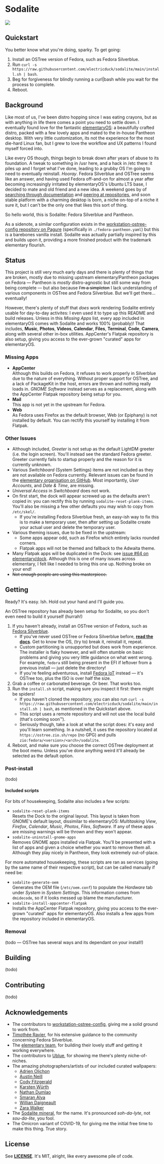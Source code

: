 # Sodalite

![](./.assets/screenshot.png)

## Quickstart

You better know what you're doing, sparky. To get going:

1) Install an OSTree version of Fedora, such as Fedora Silverblue.
2) Run `curl -s https://raw.githubusercontent.com/electricduck/sodalite/main/install.sh | bash`.
3) Beg for forgiveness for blindly running a curl|bash while you wait for the process to complete.
4) Reboot.

## Background

Like most of us, I've been distro hopping since I was eating crayons, but as with anything in life there comes a point you need to settle down. I eventually found love for the fantastic [elementaryOS](https://elementary.io/): a beautifully crafted distro, packed with a few lovely apps and mated to the in-house Pantheon desktop. With very little customization, its not the experience for the most die-hard Linux fan, but I grew to love the workflow and UX patterns I found myself forced into.

Like every OS though, things begin to break down after years of abuse to its foundation. A tweak to something in /usr here, and a hack in /etc there: it piles up and I forget what I've done, leading to a grubby OS I'm going to need to eventually reinstall. _Hooray_. Fedora Silverblue and OSTree seems like an answer, and having used Fedora off-and-on for almost a year after becoming increasingly irritated by elementaryOS's Ubuntu LTS base, I decided to mate and old friend and a new idea. A weekend goes by of [searching through documentation](https://rpm-ostree.readthedocs.io/en/stable/manual/treefile/) and [peering at repositories](https://pagure.io/workstation-ostree-config), and soon stable platform with a charming desktop is born, a niche on-top of a niche it sure it, but I can't be the only one that likes this sort of thing.

So hello world, this is Sodalite: Fedora Silverblue and Pantheon.

As a sidenote, a similar configuration exists in the [workstation-ostree-config repository on Pagure](https://pagure.io/workstation-ostree-config) (specifically in `./fedora-pantheon.yaml`) but this is a barebones vanilla install. Sodalite was actually partially inspired by this and builds upon it, providing a more finished product with the trademark elementary flourish.

## Status

This project is still very much early days and there is plenty of things that are broken, mostly due to missing upstream elementary/Pantheon packages on Fedora &mdash; Pantheon is _mostly_ distro-agnostic but still some way from being complete &mdash; but also because ~~I'm a simpleton~~ I lack understanding of various components in OSTree and Fedora Silverblue. But we'll get there... eventually!

However, there's plenty of stuff that _does_ work rendering Sodalite entirely usable for day-to-day activites: I even used it to type up this README and build releases. Unless in this _Missing Apps_ list, every app included in elementaryOS comes with Sodalite and works 100% (probably)! That includes, **Music**, **Photos**, **Videos**, **Calendar**, **Files**, **Terminal**, **Code**, **Camera**, along with several other in-box utilities. AppCenter's Flatpak repository is also setup, giving you access to the ever-grown "curated" apps for elementaryOS.

### Missing Apps

* **AppCenter**<br />Although this builds on Fedora, it refuses to work properly in Silverblue due to the nature of everything. Without proper support for OSTree, and a lack of PackageKit in the host, errors are thrown and nothing really loads in. _GNOME Software_ instead serves as a replacement, along with the AppCenter Flatpak repository being setup for you.
* **Mail**<br />This app is not yet in the upstream for Fedora.
* **Web**<br />As Fedora uses Firefox as the default browser, Web (or Epiphany) is not installed by default. You can rectify this yourself by installing it from Flatpak.

### Other Issues

* Although included, _Greeter_ is not setup as the default LightDM greeter (i.e. the login screen). You'll instead see the standard Fedora greeter. Greeter currently fails to startup properly and the reason for it is currently unknown.
* Various _Switchboard_ (System Settings) items are not included as they are not available on Fedora currently. Relevant issues can be found in the [elementary organisation on GitHub](https://github.com/elementary?q=switchboard-plug-&type=all&language=&sort=). Most importantly, _User Accounts_, and _Date & Time_, are missing.
* _Universal Access_ in _Switchboard_ does not work.
* On first start, the dock will appear screwed up as the defaults aren't copied in: you can rectify this by running `sodalite-reset-plank-items`. You'll also be missing a few other defaults you may wish to copy from `/etc/skel/`.
	* If you're installing Fedora Silverblue fresh, an easy-ish way to fix this is to make a temporary user, then after setting up Sodalite create your actual user and delete the temporary user.
* Various theming issues, due to be fixed in the upstream:
	* Some apps appear odd, such as Firefox which entirely lacks rounded corners.
	* Flatpak apps will not be themed and fallback to the Adwaita theme.
* Many Flatpak apps will be duplicated in the Dock: see [issue #64 on elementary/dock](https://github.com/elementary/dock/issues/64). Although this is one of many issues across elementary, I felt like I needed to bring this one up. Nothing broke on your end!
* ~~Not enough people are using this masterpiece.~~

## Getting

Ready? It's easy. Ish. Hold out your hand and I'll guide you.

An OSTree repository has already been setup for Sodalite, so you don't even need to build it yourself (hurrah!)

1) If you haven't already, install an OSTree version of Fedora, such as [Fedora Silverblue](https://silverblue.fedoraproject.org/download).
	* If you've never used OSTree or Fedora Silverblue before, **[read the docs](https://docs.fedoraproject.org/en-US/fedora-silverblue/)**. Get to know the OS, (try to) break it, reinstall it, repeat.
	* Custom partitioning is unsupported but does work from experience. The installer is flaky however, and will often stumble on basic problems and giving you very little guidance on what went wrong. For example, `fedora` still being present in the EFI if leftover from a previous install &mdash; just delete the directory!
	* If you're feeling adventurous, install [Fedora IoT](https://getfedora.org/iot/) instead &mdash; it's OSTree too, plus the ISO is over half the size.
2) Grab a coffee or carbonated beverage. Or beer. That works too.
3) Run the `install.sh` script, making sure you inspect it first: there might be spiders!
	* If you haven't cloned the repository, you can also run `curl -s https://raw.githubusercontent.com/electricduck/sodalite/main/install.sh | bash`, as mentioned in the Quickstart above.
	* This script uses a remote repository and will not use the local build (that's coming soon™).
	* Seriously though, take a look at what the script does: it's easy and you'll learn something. In a nutshell, it uses the repository located at `https://ostree.zio.sh/repo` (no GPG) and pulls `zio:fedora/<version>/<arch>/sodalite`.
4) Reboot, and make sure you choose the correct OSTree deployment at the boot menu. Unless you've done anything weird it'll already be selected as the default option.

### Post-install

(todo)

#### Included scripts

For bits of housekeeping, Sodalite also includes a few scripts:

* `sodalite-reset-plank-items`<br />Resets the Dock to the original layout. This layout is taken from GNOME's default layout, dissimilar to elementaryOS: _Multitasking View_, _Firefox_, _Calendar_, _Music_, _Photos_, _Files_, _Software_. If any of these apps are missing warnings will be thrown and they won't appear.
* `sodalite-uninstall-gnome-apps`<br />Removes GNOME apps installed via Flatpak. You'll be presented with a list of apps and given a choice whether you want to remove them all. Although they play nicely in Pantheon, they look extremely out-of-place.

For more automated housekeeping, these scripts are ran as services (going by the same name of their respective script), but can be called manually if need be:

* `sodalite-generate-oem`<br />Generates the OEM file (`/etc/oem.conf`) to populate the _Hardware_ tab under _System_ in _System Settings_. This information comes from `dmidecode`, so if it looks messed up blame the manufacturer.
* `sodalite-install-appcenter-flatpak`<br />Installs the AppCenter Flatpak repository, giving you access to the ever-grown "curated" apps for elementaryOS. Also installs a few apps from the repository included in elementaryOS.

### Removal

(todo &mdash; OSTree has several ways and its dependant on your install!)

## Building

(todo)

## Contributing

(todo)

## Acknowledgements

* The contributors to [workstation-ostree-config](https://pagure.io/workstation-ostree-config), giving me a solid ground to work from.
* [Timothée Ravier](https://tim.siosm.fr), for his extensive guidance to the community concerning Fedora Silverblue.
* The [elementary team](https://elementary.io/team), for building their lovely stuff and getting it working everywhere.
* The contributors to [Ublue](https://github.com/castrojo/ublue), for showing me there's plenty niche-of-niches.
* The amazing photographers/artists of our included curated wallpapers:
	* [Adrien Olichon](https://unsplash.com/@adrienolichon)
	* [Austin Neill](https://unsplash.com/@arstyy)
	* [Cody Fitzgerald](https://unsplash.com/@cfitz)
	* [Karsten Würth](https://unsplash.com/@karsten_wuerth)
	* [Nathan Dumlao](https://unsplash.com/@nate_dumlao)
	* [Smaran Alva](https://unsplash.com/@smal)
	* [Willian Daigneault](https://unsplash.com/@williamdaigneault)
	* [Zara Walker](https://unsplash.com/@mojoblogs)
* The [Sodalite mineral](https://en.wikipedia.org/wiki/Sodalite), for the name. It's pronounced _soh-da-lyte_, not _sou-da-lite_, you fool.
* The Omicron variant of COVID-19, for giving me the initial free time to make this thing. True story.

## License

See **[LICENSE](LICENSE)**. It's MIT, alright, like every awesome pile of code.
